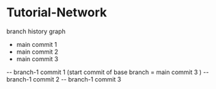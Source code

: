 # Tutorial-Network
 branch history graph

- main commit 1
- main commit 2
- main commit 3








-- branch-1 commit 1 (start commit of base branch = main commit 3 )
-- branch-1 commit 2 
-- branch-1 commit 3